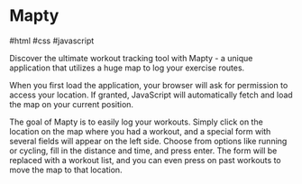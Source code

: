 # Mapty
#html
#css
#javascript

Discover the ultimate workout tracking tool with Mapty - a unique application that utilizes a huge map to log your exercise routes.

When you first load the application, your browser will ask for permission to access your location. If granted, JavaScript will automatically fetch and load the map on your current position.

The goal of Mapty is to easily log your workouts. Simply click on the location on the map where you had a workout, and a special form with several fields will appear on the left side. Choose from options like running or cycling, fill in the distance and time, and press enter. The form will be replaced with a workout list, and you can even press on past workouts to move the map to that location.
